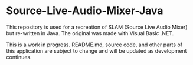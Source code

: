 # Source-Live-Audio-Mixer-Java
This repository is used for a recreation of SLAM (Source Live Audio Mixer) but re-written in Java. The original was made with Visual Basic .NET.  

This is a work in progress. README.md, source code, and other parts of this application are subject to change and will be updated as development continues.
